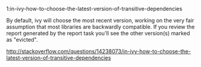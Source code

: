  1:in-ivy-how-to-choose-the-latest-version-of-transitive-dependencies
 
 By default, ivy will choose the most recent version, working on the very fair assumption that most libraries are backwardly compatible. If you review the report generated by the report task you'll see the other version(s) marked as "evicted".
 
 http://stackoverflow.com/questions/14238073/in-ivy-how-to-choose-the-latest-version-of-transitive-dependencies
